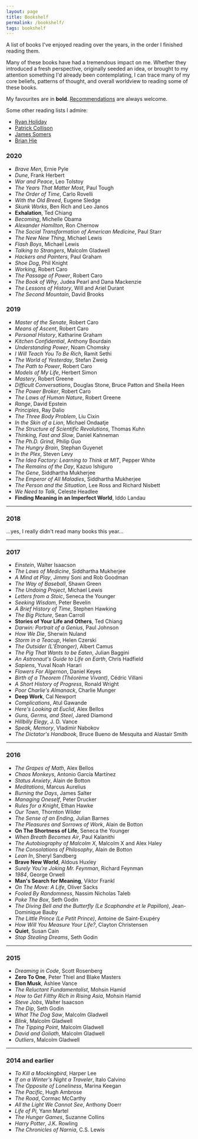 ```yaml
---
layout: page
title: Bookshelf
permalink: /bookshelf/
tags: bookshelf
---
```


A list of books I've enjoyed reading over the years, in the order I finished reading them.

Many of these books have had a tremendous impact on me. Whether they introduced a fresh perspective,
originally seeded an idea, or brought to my attention something I'd already been contemplating, I can trace
many of my core beliefs, patterns of thought, and overall worldview to reading some of these books.

My favourites are in **bold**. <a href="mailto:{{ site.email }}" target="_blank">Recommendations</a> are always welcome.

Some other reading lists I admire:
- [Ryan Holiday](https://ryanholiday.net/reading-newsletter/)
- [Patrick Collison](https://patrickcollison.com/bookshelf)
- [James Somers](https://jsomers.net/#books)
- [Brian Hie](http://brianhie.com/bookshelf)

### 2020
- *Brave Men*, Ernie Pyle
- *Dune*, Frank Herbert
- *War and Peace*, Leo Tolstoy
- *The Years That Matter Most*, Paul Tough
- *The Order of Time*, Carlo Rovelli
- *With the Old Breed*, Eugene Sledge
- *Skunk Works*, Ben Rich and Leo Janos
- **Exhalation**, Ted Chiang
- *Becoming*, Michelle Obama
- *Alexander Hamilton*, Ron Chernow
- *The Social Transformation of American Medicine*, Paul Starr
- *The New New Thing*, Michael Lewis
- *Flash Boys*, Michael Lewis
- *Talking to Strangers*, Malcolm Gladwell
- *Hackers and Painters*, Paul Graham
- *Shoe Dog*, Phil Knight
- *Working*, Robert Caro
- *The Passage of Power*, Robert Caro
- *The Book of Why*, Judea Pearl and Dana Mackenzie
- *The Lessons of History*, Will and Ariel Durant
- *The Second Mountain*, David Brooks

### 2019

- *Master of the Senate*, Robert Caro
- *Means of Ascent*, Robert Caro
- *Personal History*, Katharine Graham
- *Kitchen Confidential*, Anthony Bourdain
- *Understanding Power*, Noam Chomsky
- *I Will Teach You To Be Rich*, Ramit Sethi
- *The World of Yesterday*, Stefan Zweig
- *The Path to Power*, Robert Caro
- *Models of My Life*, Herbert Simon
- *Mastery*, Robert Greene
- *Difficult Conversations*, Douglas Stone, Bruce Patton and Sheila Heen
- *The Power Broker*, Robert Caro
- *The Laws of Human Nature*, Robert Greene
- *Range*, David Epstein
- *Principles*, Ray Dalio
- *The Three Body Problem*, Liu Cixin
- *In the Skin of a Lion*, Michael Ondaatje
- *The Structure of Scientific Revolutions*, Thomas Kuhn
- *Thinking, Fast and Slow*, Daniel Kahneman
- *The Ph.D. Grind*, Philip Guo
- *The Hungry Brain*, Stephan Guyenet
- *In the Plex*, Steven Levy
- *The Idea Factory: Learning to Think at MIT*, Pepper White
- *The Remains of the Day*, Kazuo Ishiguro
- *The Gene*, Siddhartha Mukherjee
- *The Emperor of All Maladies*, Siddhartha Mukherjee
- *The Person and the Situation*, Lee Ross and Richard Nisbett
- *We Need to Talk*, Celeste Headlee
- **Finding Meaning in an Imperfect World**, Iddo Landau

<hr />

### 2018

...yes, I really didn't read many books this year...

<hr />

### 2017

- *Einstein*, Walter Isaacson
- *The Laws of Medicine*, Siddhartha Mukherjee
- *A Mind at Play*, Jimmy Soni and Rob Goodman
- *The Way of Baseball*, Shawn Green
- *The Undoing Project*, Michael Lewis
- *Letters from a Stoic*, Seneca the Younger
- *Seeking Wisdom*, Peter Bevelin
- *A Brief History of Time*, Stephen Hawking
- *The Big Picture*, Sean Carroll
- **Stories of Your Life and Others**, Ted Chiang
- *Darwin: Portrait of a Genius*, Paul Johnson
- *How We Die*, Sherwin Nuland
- *Storm in a Teacup*, Helen Czerski
- *The Outsider (L’Étranger)*, Albert Camus
- *The Pig That Wants to be Eaten*, Julian Baggini
- *An Astronaut's Guide to Life on Earth*, Chris Hadfield
- *Sapiens*, Yuval Noah Harari
- *Flowers For Algernon*, Daniel Keyes
- *Birth of a Theorem (Théorème Vivant)*, Cédric Villani
- *A Short History of Progress*, Ronald Wright
- *Poor Charlie's Almanack*, Charlie Munger
- **Deep Work**, Cal Newport
- *Complications*, Atul Gawande
- *Here's Looking at Euclid*, Alex Bellos
- *Guns, Germs, and Steel*, Jared Diamond
- *Hillbilly Elegy*, J. D. Vance
- *Speak, Memory*, Vladimir Nabokov
- *The Dictator's Handbook*, Bruce Bueno de Mesquita and Alastair Smith

<hr />

### 2016

- *The Grapes of Math*, Alex Bellos
- *Chaos Monkeys*, Antonio García Martínez
- *Status Anxiety*, Alain de Botton
- *Meditations*, Marcus Aurelius
- *Burning the Days*, James Salter
- *Managing Oneself*, Peter Drucker
- *Rules for a Knight*, Ethan Hawke
- *Our Town*, Thornton Wilder
- *The Sense of an Ending*, Julian Barnes
- *The Pleasures and Sorrows of Work*, Alain de Botton
- **On The Shortness of Life**, Seneca the Younger
- *When Breath Becomes Air*, Paul Kalanithi
- *The Autobiography of Malcolm X*, Malcolm X and Alex Haley
- *The Consolations of Philosophy*, Alain de Botton
- *Lean In*, Sheryl Sandberg
- **Brave New World**, Aldous Huxley
- *Surely You're Joking Mr. Feynman*, Richard Feynman
- *1984*, George Orwell
- **Man's Search for Meaning**, Viktor Frankl
- *On The Move: A Life*, Oliver Sacks
- *Fooled By Randomness*, Nassim Nicholas Taleb
- *Poke The Box*, Seth Godin
- *The Diving Bell and the Butterfly (Le Scaphandre et le Papillon)*, Jean-Dominique Bauby
- *The Little Prince (Le Petit Prince)*, Antoine de Saint-Exupéry
- *How Will You Measure Your Life?*, Clayton Christensen
- **Quiet**, Susan Cain
- *Stop Stealing Dreams*, Seth Godin

<hr />

### 2015

- *Dreaming in Code*, Scott Rosenberg
- **Zero To One**, Peter Thiel and Blake Masters
- **Elon Musk**, Ashlee Vance
- *The Reluctant Fundamentalist*, Mohsin Hamid
- *How to Get Filthy Rich in Rising Asia*, Mohsin Hamid
- *Steve Jobs*, Walter Isaacson
- *The Dip*, Seth Godin
- *What The Dog Saw*, Malcolm Gladwell
- *Blink*, Malcolm Gladwell
- *The Tipping Point*, Malcolm Gladwell
- *David and Goliath*, Malcolm Gladwell
- *Outliers*, Malcolm Gladwell

<hr />

### 2014 and earlier

- *To Kill a Mockingbird*, Harper Lee
- *If on a Winter's Night a Traveler*, Italo Calvino
- *The Opposite of Loneliness*, Marina Keegan
- *The Pacific*, Hugh Ambrose
- *The Road*, Cormac McCarthy
- *All the Light We Cannot See*, Anthony Doerr
- *Life of Pi*, Yann Martel
- *The Hunger Games*, Suzanne Collins
- *Harry Potter*, J.K. Rowling
- *The Chronicles of Narnia*, C.S. Lewis

